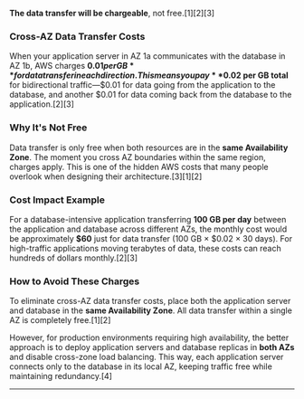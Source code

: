 **The data transfer will be chargeable**, not free.[1][2][3]

### Cross-AZ Data Transfer Costs

When your application server in AZ 1a communicates with the database in AZ 1b, AWS charges **$0.01 per GB** for data transfer in each direction. This means you pay **$0.02 per GB total** for bidirectional traffic—$0.01 for data going from the application to the database, and another $0.01 for data coming back from the database to the application.[2][3]

### Why It's Not Free

Data transfer is only free when both resources are in the **same Availability Zone**. The moment you cross AZ boundaries within the same region, charges apply. This is one of the hidden AWS costs that many people overlook when designing their architecture.[3][1][2]

### Cost Impact Example

For a database-intensive application transferring **100 GB per day** between the application and database across different AZs, the monthly cost would be approximately **$60** just for data transfer (100 GB × $0.02 × 30 days). For high-traffic applications moving terabytes of data, these costs can reach hundreds of dollars monthly.[2][3]

### How to Avoid These Charges

To eliminate cross-AZ data transfer costs, place both the application server and database in the **same Availability Zone**. All data transfer within a single AZ is completely free.[1][2]

However, for production environments requiring high availability, the better approach is to deploy application servers and database replicas in **both AZs** and disable cross-zone load balancing. This way, each application server connects only to the database in its local AZ, keeping traffic free while maintaining redundancy.[4]


---
